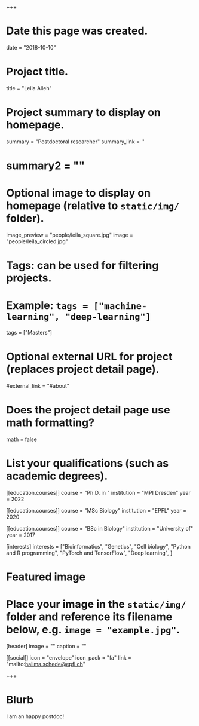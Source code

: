 +++
# Date this page was created.
date = "2018-10-10"

# Project title.
title = "Leila Alieh"

# Project summary to display on homepage.
summary = "Postdoctoral researcher"
summary_link = ''
# summary2 = ""

# Optional image to display on homepage (relative to `static/img/` folder).
image_preview = "people/leila_square.jpg"
image = "people/leila_circled.jpg"

# Tags: can be used for filtering projects.
# Example: `tags = ["machine-learning", "deep-learning"]`
tags = ["Masters"]

# Optional external URL for project (replaces project detail page).
#external_link = "#about"

# Does the project detail page use math formatting?
math = false

# List your qualifications (such as academic degrees).

[[education.courses]]
  course = "Ph.D. in "
  institution = "MPI Dresden"
  year = 2022 

[[education.courses]]
  course = "MSc Biology"
  institution = "EPFL"
  year = 2020 

[[education.courses]]
  course = "BSc in Biology"
  institution = "University of"
  year = 2017

[interests]
  interests = ["Bioinformatics",
    "Genetics",
    "Cell biology",
    "Python and R programming",
    "PyTorch and TensorFlow",
    "Deep learning",
  ]
# Featured image
# Place your image in the `static/img/` folder and reference its filename below, e.g. `image = "example.jpg"`.
[header]
image = ""
caption = ""


[[social]]
icon = "envelope"
icon_pack = "fa"
link = "mailto:halima.schede@epfl.ch"

 
+++
 
# Blurb

 I am an happy postdoc!

